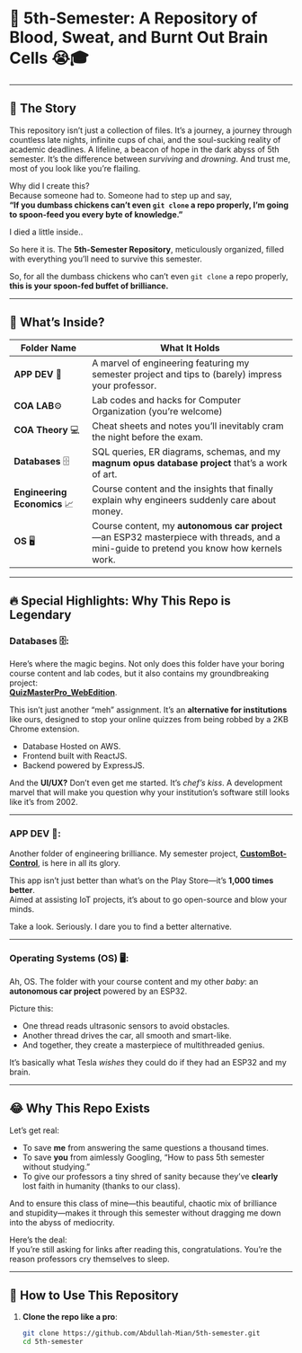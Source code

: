 # 🐔 5th-Semester: A Repository of Blood, Sweat, and Burnt Out Brain Cells 😭🎓

---

## 📖 The Story

This repository isn’t just a collection of files. It’s a journey, a journey through countless late nights, infinite cups of chai, and the soul-sucking reality of academic deadlines. A lifeline, a beacon of hope in the dark abyss of 5th semester. It’s the difference between _surviving_ and _drowning_. And trust me, most of you look like you’re flailing.

Why did I create this?  
Because someone had to. Someone had to step up and say,  
**“If you dumbass chickens can’t even `git clone` a repo properly, I’m going to spoon-feed you every byte of knowledge.”**

I died a little inside..

So here it is. The **5th-Semester Repository**, meticulously organized, filled with everything you’ll need to survive this semester.

So, for all the dumbass chickens who can’t even `git clone` a repo properly,  
**this is your spoon-fed buffet of brilliance.**

---

## 🧐 What’s Inside?

| Folder Name                  | What It Holds                                                                                                                           |
| ---------------------------- | --------------------------------------------------------------------------------------------------------------------------------------- |
| **APP DEV** 📱               | A marvel of engineering featuring my semester project and tips to (barely) impress your professor.                                      |
| **COA LAB**⚙️                | Lab codes and hacks for Computer Organization (you’re welcome)                                                                          |
| **COA Theory** 💻            | Cheat sheets and notes you’ll inevitably cram the night before the exam.                                                                |
| **Databases** 🗄️             | SQL queries, ER diagrams, schemas, and my **magnum opus database project** that’s a work of art.                                        |
| **Engineering Economics** 📈 | Course content and the insights that finally explain why engineers suddenly care about money.                                           |
| **OS** 🖥️                    | Course content, my **autonomous car project**—an ESP32 masterpiece with threads, and a mini-guide to pretend you know how kernels work. |

---

## 🔥 Special Highlights: Why This Repo is Legendary

### **Databases** 🗄️:

Here’s where the magic begins. Not only does this folder have your boring course content and lab codes, but it also contains my groundbreaking project:  
[**QuizMasterPro_WebEdition**](https://github.com/Abdullah-Mian/QuizMasterPro_WebEdition.git).

This isn’t just another “meh” assignment. It’s an **alternative for institutions** like ours, designed to stop your online quizzes from being robbed by a 2KB Chrome extension.

- Database Hosted on AWS.
- Frontend built with ReactJS.
- Backend powered by ExpressJS.

And the **UI/UX?** Don’t even get me started. It’s _chef’s kiss_. A development marvel that will make you question why your institution’s software still looks like it’s from 2002.

---

### **APP DEV** 📱:

Another folder of engineering brilliance. My semester project, [**CustomBot-Control**](https://github.com/Abdullah-Mian/CustomBot-Control.git), is here in all its glory.

This app isn’t just better than what’s on the Play Store—it’s **1,000 times better**.  
Aimed at assisting IoT projects, it’s about to go open-source and blow your minds.

Take a look. Seriously. I dare you to find a better alternative.

---

### **Operating Systems (OS)** 🖥️:

Ah, OS. The folder with your course content and my other _baby_: an **autonomous car project** powered by an ESP32.

Picture this:

- One thread reads ultrasonic sensors to avoid obstacles.
- Another thread drives the car, all smooth and smart-like.
- And together, they create a masterpiece of multithreaded genius.

It’s basically what Tesla _wishes_ they could do if they had an ESP32 and my brain.

---

## 😂 Why This Repo Exists

Let’s get real:

- To save **me** from answering the same questions a thousand times.
- To save **you** from aimlessly Googling, “How to pass 5th semester without studying.”
- To give our professors a tiny shred of sanity because they’ve **clearly** lost faith in humanity (thanks to our class).

And to ensure this class of mine—this beautiful, chaotic mix of brilliance and stupidity—makes it through this semester without dragging me down into the abyss of mediocrity.

Here’s the deal:  
If you’re still asking for links after reading this, congratulations. You’re the reason professors cry themselves to sleep.

---

## 📜 How to Use This Repository

1. **Clone the repo like a pro**:
   ```bash
   git clone https://github.com/Abdullah-Mian/5th-semester.git
   cd 5th-semester
   ```
